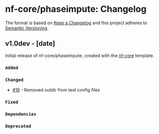 # nf-core/phaseimpute: Changelog

The format is based on [Keep a Changelog](https://keepachangelog.com/en/1.0.0/)
and this project adheres to [Semantic Versioning](https://semver.org/spec/v2.0.0.html).

## v1.0dev - [date]

Initial release of nf-core/phaseimpute, created with the [nf-core](https://nf-co.re/) template.

### `Added`

### `Changed`

- [#16](https://github.com/nf-core/phaseimpute/pull/16) - Removed outdir from test config files

### `Fixed`

### `Dependencies`

### `Deprecated`
